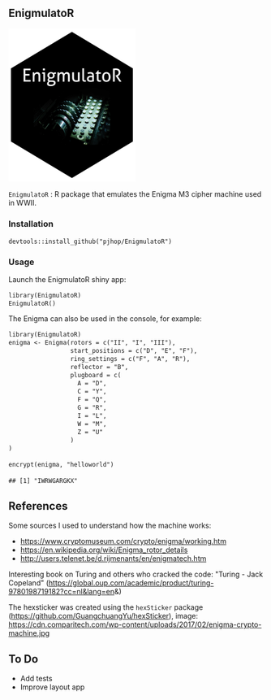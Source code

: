 EnigmulatoR
-----------

<img src="images/enigmulator.png" width="250" height="300" />

`EnigmulatoR` : R package that emulates the Enigma M3 cipher machine
used in WWII.

### Installation

    devtools::install_github("pjhop/EnigmulatoR")

### Usage

Launch the EnigmulatoR shiny app:

    library(EnigmulatoR)
    EnigmulatoR()

The Enigma can also be used in the console, for example:

    library(EnigmulatoR)
    enigma <- Enigma(rotors = c("II", "I", "III"),
                     start_positions = c("D", "E", "F"),
                     ring_settings = c("F", "A", "R"),
                     reflector = "B",
                     plugboard = c(
                       A = "D",
                       C = "Y",
                       F = "Q",
                       G = "R",
                       I = "L",
                       W = "M",
                       Z = "U"
                     )
    )

    encrypt(enigma, "helloworld")

    ## [1] "IWRWGARGKX"

References
----------

Some sources I used to understand how the machine works:  
- <https://www.cryptomuseum.com/crypto/enigma/working.htm>  
- <https://en.wikipedia.org/wiki/Enigma_rotor_details>  
- <http://users.telenet.be/d.rijmenants/en/enigmatech.htm>

Interesting book on Turing and others who cracked the code: "Turing -
Jack Copeland"
(<https://global.oup.com/academic/product/turing-9780198719182?cc=nl&lang=en>&)

The hexsticker was created using the `hexSticker` package
(<https://github.com/GuangchuangYu/hexSticker>), image:
<https://cdn.comparitech.com/wp-content/uploads/2017/02/enigma-crypto-machine.jpg>

To Do
-----

-   Add tests  
-   Improve layout app
